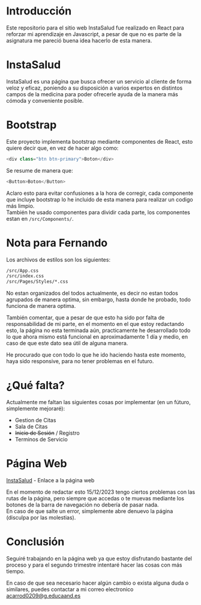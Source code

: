 # Introducción
Este repositorio para el sitio web InstaSalud fue realizado en React para reforzar mi aprendizaje en Javascript, a pesar de que no es parte de la asignatura me pareció buena idea hacerlo de esta manera.  

# InstaSalud
InstaSalud es una página que busca ofrecer un servicio al cliente de forma veloz y eficaz, poniendo a su disposición a varios expertos en distintos campos de la medicina para poder ofrecerle ayuda de la manera más cómoda y conveniente posible.

# Bootstrap
Este proyecto implementa bootstrap mediante componentes de React, esto quiere decir que, en vez de hacer algo como:  
```js
<div class="btn btn-primary">Boton</div>
 ```
Se resume de manera que:
```js
<Button>Boton</Button>
```
Aclaro esto para evitar confusiones a la hora de corregir, cada componente que incluye bootstrap lo he incluido de esta manera para realizar un codigo más  limpio.  
También he usado componentes para dividir cada parte, los componentes estan en ```/src/Components/```.
# Nota para Fernando
Los archivos de estilos son los siguientes:
```bash
/src/App.css
/src/index.css
/src/Pages/Styles/*.css
```
No estan organizados del todos actualmente, es decir no estan todos agrupados de manera optima, sin embargo, hasta donde he probado, todo funciona de manera optima.  
  
También comentar, que a pesar de que esto ha sido por falta de responsabilidad de mi parte, en el momento en el que estoy redactando esto, la página no esta terminada aún, practicamente he desarrollado todo lo que ahora mismo está funcional en aproximadamente 1 día y medio, en caso de que este dato sea útil de alguna manera.  
 
He procurado que con todo lo que he ido haciendo hasta este momento, haya sido responsive, para no tener problemas en el futuro.  

  
# ¿Qué falta?
Actualmente me faltan las siguientes cosas por implementar (en un fúturo, simplemente mejoraré):
- Gestion de Citas
- Sala de Citas
- ~~Inicio de Sesión~~ / Registro
- Terminos de Servicio

# Página Web
[InstaSalud](https://bloknoss.github.io/instasalud/) - Enlace a la página web

En el momento de redactar esto 15/12/2023 tengo ciertos problemas con las rutas de la página, pero siempre que accedas o te muevas mediante los botones de la barra de navegación no debería de pasar nada.  
En caso de que salte un error, simplemente abre denuevo la página (disculpa por las molestias).

# Conclusión
Seguiré trabajando en la página web ya que estoy disfrutando bastante del proceso y para el segundo trimestre intentaré hacer las cosas con más tiempo.  
  
  En caso de que sea necesario hacer algún cambio o exista alguna duda o similares, puedes contactar a mi correo electronico acarrod0209@g.educaand.es